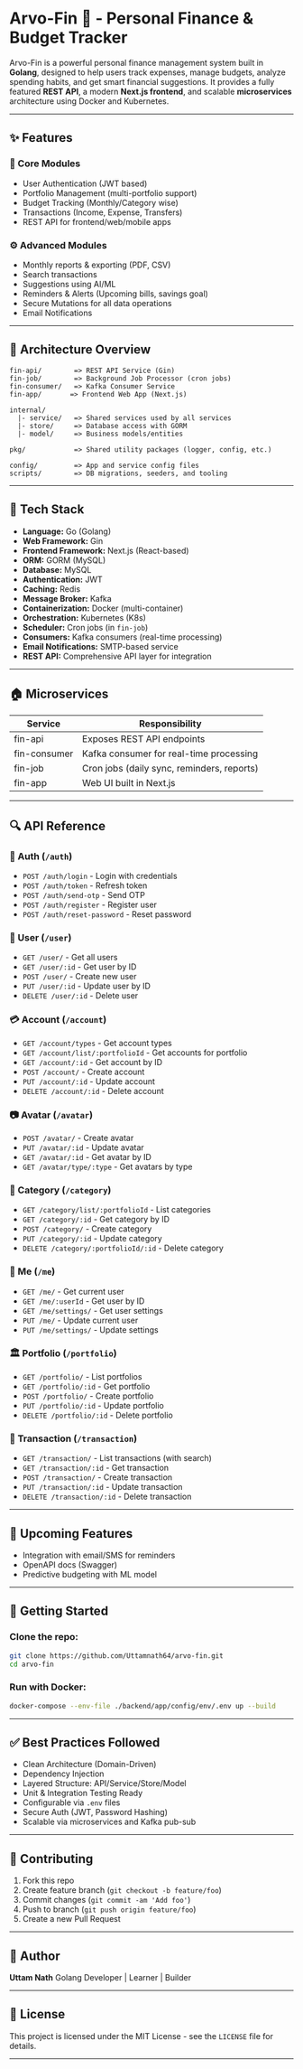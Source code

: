 # Arvo-Fin 🌊 - Personal Finance & Budget Tracker

Arvo-Fin is a powerful personal finance management system built in **Golang**, designed to help users track expenses, manage budgets, analyze spending habits, and get smart financial suggestions. It provides a fully featured **REST API**, a modern **Next.js frontend**, and scalable **microservices** architecture using Docker and Kubernetes.

---

## ✨ Features

### 📅 Core Modules

* User Authentication (JWT based)
* Portfolio Management (multi-portfolio support)
* Budget Tracking (Monthly/Category wise)
* Transactions (Income, Expense, Transfers)
* REST API for frontend/web/mobile apps

### ⚙️ Advanced Modules

* Monthly reports & exporting (PDF, CSV)
* Search transactions
* Suggestions using AI/ML
* Reminders & Alerts (Upcoming bills, savings goal)
* Secure Mutations for all data operations
* Email Notifications

---

## 🧰 Architecture Overview

```
fin-api/        => REST API Service (Gin)
fin-job/        => Background Job Processor (cron jobs)
fin-consumer/   => Kafka Consumer Service
fin-app/       => Frontend Web App (Next.js)

internal/
  |- service/   => Shared services used by all services
  |- store/     => Database access with GORM
  |- model/     => Business models/entities

pkg/            => Shared utility packages (logger, config, etc.)

config/         => App and service config files
scripts/        => DB migrations, seeders, and tooling
```

---

## 🚀 Tech Stack

* **Language:** Go (Golang)
* **Web Framework:** Gin
* **Frontend Framework:** Next.js (React-based)
* **ORM:** GORM (MySQL)
* **Database:** MySQL
* **Authentication:** JWT
* **Caching:** Redis
* **Message Broker:** Kafka
* **Containerization:** Docker (multi-container)
* **Orchestration:** Kubernetes (K8s)
* **Scheduler:** Cron jobs (in `fin-job`)
* **Consumers:** Kafka consumers (real-time processing)
* **Email Notifications:** SMTP-based service
* **REST API:** Comprehensive API layer for integration

---

## 🏠 Microservices

| Service      | Responsibility                             |
| ------------ | ------------------------------------------ |
| fin-api      | Exposes REST API endpoints                 |
| fin-consumer | Kafka consumer for real-time processing    |
| fin-job      | Cron jobs (daily sync, reminders, reports) |
| fin-app     | Web UI built in Next.js                    |

---

## 🔍 API Reference

### 🔑 Auth (`/auth`)

* `POST /auth/login` - Login with credentials
* `POST /auth/token` - Refresh token
* `POST /auth/send-otp` - Send OTP
* `POST /auth/register` - Register user
* `POST /auth/reset-password` - Reset password

### 👤 User (`/user`)

* `GET /user/` - Get all users
* `GET /user/:id` - Get user by ID
* `POST /user/` - Create new user
* `PUT /user/:id` - Update user by ID
* `DELETE /user/:id` - Delete user

### 💳 Account (`/account`)

* `GET /account/types` - Get account types
* `GET /account/list/:portfolioId` - Get accounts for portfolio
* `GET /account/:id` - Get account by ID
* `POST /account/` - Create account
* `PUT /account/:id` - Update account
* `DELETE /account/:id` - Delete account

### 📷 Avatar (`/avatar`)

* `POST /avatar/` - Create avatar
* `PUT /avatar/:id` - Update avatar
* `GET /avatar/:id` - Get avatar by ID
* `GET /avatar/type/:type` - Get avatars by type

### 📂 Category (`/category`)

* `GET /category/list/:portfolioId` - List categories
* `GET /category/:id` - Get category by ID
* `POST /category/` - Create category
* `PUT /category/:id` - Update category
* `DELETE /category/:portfolioId/:id` - Delete category

### 🤑 Me (`/me`)

* `GET /me/` - Get current user
* `GET /me/:userId` - Get user by ID
* `GET /me/settings/` - Get user settings
* `PUT /me/` - Update current user
* `PUT /me/settings/` - Update settings

### 🏛️ Portfolio (`/portfolio`)

* `GET /portfolio/` - List portfolios
* `GET /portfolio/:id` - Get portfolio
* `POST /portfolio/` - Create portfolio
* `PUT /portfolio/:id` - Update portfolio
* `DELETE /portfolio/:id` - Delete portfolio

### 💸 Transaction (`/transaction`)

* `GET /transaction/` - List transactions (with search)
* `GET /transaction/:id` - Get transaction
* `POST /transaction/` - Create transaction
* `PUT /transaction/:id` - Update transaction
* `DELETE /transaction/:id` - Delete transaction

---

## 🚧 Upcoming Features

* Integration with email/SMS for reminders
* OpenAPI docs (Swagger)
* Predictive budgeting with ML model

---

## 🚀 Getting Started

### Clone the repo:

```bash
git clone https://github.com/Uttamnath64/arvo-fin.git
cd arvo-fin
```

### Run with Docker:

```bash
docker-compose --env-file ./backend/app/config/env/.env up --build
```

---

## ✅ Best Practices Followed

* Clean Architecture (Domain-Driven)
* Dependency Injection
* Layered Structure: API/Service/Store/Model
* Unit & Integration Testing Ready
* Configurable via `.env` files
* Secure Auth (JWT, Password Hashing)
* Scalable via microservices and Kafka pub-sub

---

## 🚩 Contributing

1. Fork this repo
2. Create feature branch (`git checkout -b feature/foo`)
3. Commit changes (`git commit -am 'Add foo'`)
4. Push to branch (`git push origin feature/foo`)
5. Create a new Pull Request

---

## 🌟 Author

**Uttam Nath**
Golang Developer | Learner | Builder

---

## 🎁 License

This project is licensed under the MIT License - see the `LICENSE` file for details.

---
